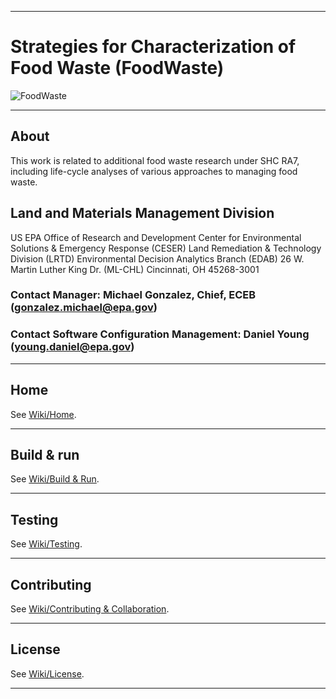 ***
# Strategies for Characterization of Food Waste (FoodWaste)
![FoodWaste](https://www.epa.gov/sites/production/files/2013-06/epa_seal_verysmall_trim.gif)
***
## About
This work is related to additional food waste research under SHC RA7, including life-cycle analyses of various approaches to managing food waste.

## Land and Materials Management Division
US EPA
Office of Research and Development
Center for Environmental Solutions & Emergency Response (CESER)
Land Remediation & Technology Division (LRTD)
Environmental Decision Analytics Branch (EDAB)
26 W. Martin Luther King Dr. (ML-CHL)
Cincinnati, OH 45268-3001

### Contact Manager: Michael Gonzalez, Chief, ECEB (gonzalez.michael@epa.gov)
### Contact Software Configuration Management: Daniel Young (young.daniel@epa.gov)
***
## Home
See [Wiki/Home](https://github.com/USEPA/FoodWaste/wiki).
***
## Build & run
See [Wiki/Build & Run](https://github.com/USEPA/FoodWaste/wiki/Build-&-Run).
***
## Testing
See [Wiki/Testing](https://github.com/USEPA/FoodWaste/wiki/Testing).
***
## Contributing
See [Wiki/Contributing & Collaboration](https://github.com/USEPA/FoodWaste/wiki/Contributing).
***
## License
See [Wiki/License](https://github.com/USEPA/FoodWaste/wiki/Licensing).
***
